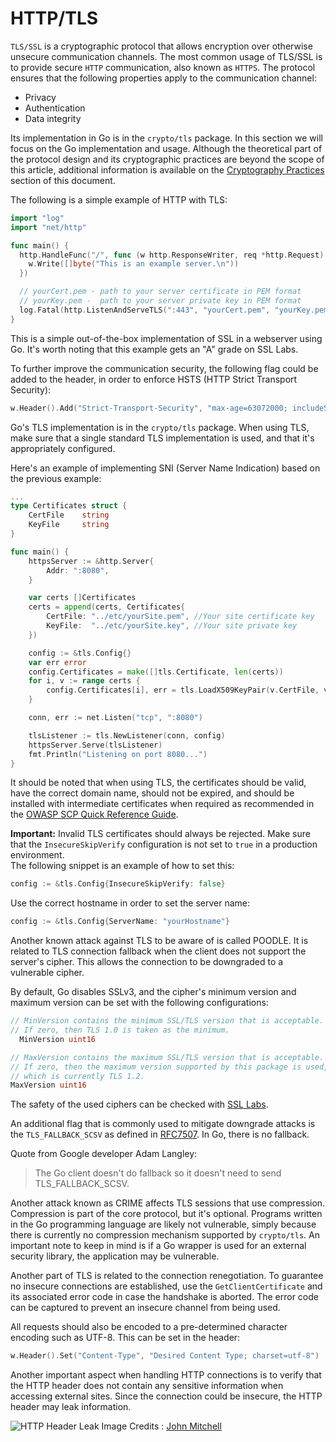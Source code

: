 HTTP/TLS
=========

`TLS/SSL` is a cryptographic protocol that allows encryption over otherwise
unsecure communication channels. The most common usage of TLS/SSL is to provide
secure `HTTP` communication, also known as `HTTPS`. The protocol ensures that
the following properties apply to the communication channel:

* Privacy
* Authentication
* Data integrity

Its implementation in Go is in the `crypto/tls` package.
In this section we will focus on the Go implementation and usage.
Although the theoretical part of the protocol design and its cryptographic
practices are beyond the scope of this article, additional information is
available on the [Cryptography Practices][1] section of this document.

The following is a simple example of HTTP with TLS:

```go
import "log"
import "net/http"

func main() {
  http.HandleFunc("/", func (w http.ResponseWriter, req *http.Request) {
    w.Write([]byte("This is an example server.\n"))
  })

  // yourCert.pem - path to your server certificate in PEM format
  // yourKey.pem -  path to your server private key in PEM format
  log.Fatal(http.ListenAndServeTLS(":443", "yourCert.pem", "yourKey.pem", nil))
}
```

This is a simple out-of-the-box implementation of SSL in a webserver using Go.
It's worth noting that this example gets an "A" grade on SSL Labs.

To further improve the communication security, the following flag could be added
to the header, in order to enforce HSTS (HTTP Strict Transport Security):
```go
w.Header().Add("Strict-Transport-Security", "max-age=63072000; includeSubDomains")
```

Go's TLS implementation is in the `crypto/tls` package. When using TLS, make
sure that a single standard TLS implementation is used, and that it's
appropriately configured.

Here's an example of implementing SNI (Server Name Indication) based on the
previous example:

```go
...
type Certificates struct {
    CertFile    string
    KeyFile     string
}

func main() {
    httpsServer := &http.Server{
        Addr: ":8080",
    }

    var certs []Certificates
    certs = append(certs, Certificates{
        CertFile: "../etc/yourSite.pem", //Your site certificate key
        KeyFile:  "../etc/yourSite.key", //Your site private key
    })

    config := &tls.Config{}
    var err error
    config.Certificates = make([]tls.Certificate, len(certs))
    for i, v := range certs {
        config.Certificates[i], err = tls.LoadX509KeyPair(v.CertFile, v.KeyFile)
    }

    conn, err := net.Listen("tcp", ":8080")

    tlsListener := tls.NewListener(conn, config)
    httpsServer.Serve(tlsListener)
    fmt.Println("Listening on port 8080...")
}
```

It should be noted that when using TLS, the certificates should be valid, have
the correct domain name, should not be expired, and should be installed with
intermediate certificates when required as recommended in the [OWASP SCP Quick
Reference Guide][2].

**Important:** Invalid TLS certificates should always be rejected.
Make sure that the `InsecureSkipVerify` configuration is not set
to `true` in a production environment.  
The following snippet is an example of how to set this:

```go
config := &tls.Config{InsecureSkipVerify: false}
```

Use the correct hostname in order to set the server name:

```go
config := &tls.Config{ServerName: "yourHostname"}
```

Another known attack against TLS to be aware of is called POODLE. It is related
to TLS connection fallback when the client does not support the server's cipher.
This allows the connection to be downgraded to a vulnerable cipher.

By default, Go disables SSLv3, and the cipher's minimum version and maximum
version can be set with the following configurations:

```go
// MinVersion contains the minimum SSL/TLS version that is acceptable.
// If zero, then TLS 1.0 is taken as the minimum.
  MinVersion uint16
```

```go
// MaxVersion contains the maximum SSL/TLS version that is acceptable.
// If zero, then the maximum version supported by this package is used,
// which is currently TLS 1.2.
MaxVersion uint16
```

The safety of the used ciphers can be checked with [SSL Labs][4].

An additional flag that is commonly used to mitigate downgrade attacks is the
`TLS_FALLBACK_SCSV` as defined in [RFC7507][3]. In Go, there is no fallback.

Quote from Google developer Adam Langley:

> The Go client doesn't do fallback so it doesn't need to send TLS_FALLBACK_SCSV.

Another attack known as CRIME affects TLS sessions that use compression.
Compression is part of the core protocol, but it's optional. Programs written in
the Go programming language are likely not vulnerable, simply because there is
currently no compression mechanism supported by `crypto/tls`. An important
note to keep in mind is if a Go wrapper is used for an external security
library, the application may be vulnerable.

Another part of TLS is related to the connection renegotiation. To guarantee no
insecure connections are established, use the `GetClientCertificate` and its
associated error code in case the handshake is aborted.
The error code can be captured to prevent an insecure channel from being used.

All requests should also be encoded to a pre-determined character encoding such
as UTF-8.
This can be set in the header:

```go
w.Header().Set("Content-Type", "Desired Content Type; charset=utf-8")
```

Another important aspect when handling HTTP connections is to verify that the
HTTP header does not contain any sensitive information when accessing external
sites. Since the connection could be insecure, the HTTP header may leak
information.

![HTTP Header Leak](img/InsecureHeader.png)
Image Credits : [John Mitchell][5]

[1]: ../cryptographic-practices/README.md
[2]: https://www.owasp.org/images/0/08/OWASP_SCP_Quick_Reference_Guide_v2.pdf
[3]: https://tools.ietf.org/html/rfc7507
[4]: https://ssllabs.com/
[5]: https://crypto.stanford.edu/cs155old/cs155-spring14/lectures/09-web-site-sec.pdf
